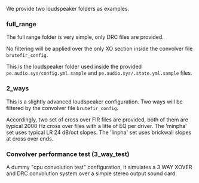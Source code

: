 We provide two loudspeaker folders as examples.


### full_range

The full range folder is very simple, only DRC files are provided. 

No filtering will be applied over the only XO section inside the convolver file `brutefir_config`.

This is the loudspeaker folder used inside the provided `pe.audio.sys/config.yml.sample` and `pe.audio.sys/.state.yml.sample` files.


### 2_ways

This is a slightly advanced loudspeaker configuration. Two ways will be filtered by the convolver file `brutefir_config`.

Accordingly, two set of cross over FIR files are provided, both of them are typical 2000 Hz cross over files with a litte of EQ per driver. The 'minpha' set uses typical LR 24 dB/oct slopes. The 'linpha' set uses brickwall slopes at cross over ends.


### Convolver performance test (3_way_test)

A dummy "cpu convolution test" configuration, it simulates a 3 WAY XOVER and DRC convolution system over a simple stereo output sound card.

